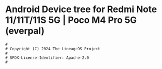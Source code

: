 # Android Device tree for Redmi Note 11/11T/11S 5G | Poco M4 Pro 5G (everpal)

```
#
# Copyright (C) 2024 The LineageOS Project
#
# SPDX-License-Identifier: Apache-2.0
#
```
